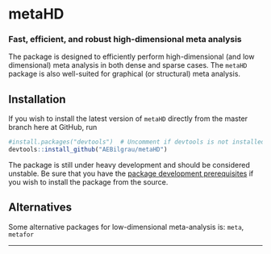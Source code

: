 metaHD
======
### Fast, efficient, and robust high-dimensional meta analysis

The package is designed to efficiently perform high-dimensional (and low dimensional) meta analysis in both dense and sparse cases. The `metaHD` package is also well-suited for graphical (or structural) meta analysis.

Installation
------------
If you wish to install the latest version of `metaHD` directly from the master branch here at GitHub, run 

```R
#install.packages("devtools")  # Uncomment if devtools is not installed
devtools::install_github("AEBilgrau/metaHD")
```

The package is still under heavy development and should be considered unstable. Be sure that you have the [package development prerequisites](http://www.rstudio.com/ide/docs/packages/prerequisites) if you wish to install the package from the source.


Alternatives
------------
Some alternative packages for low-dimensional meta-analysis is: `meta`, `metafor`


---
